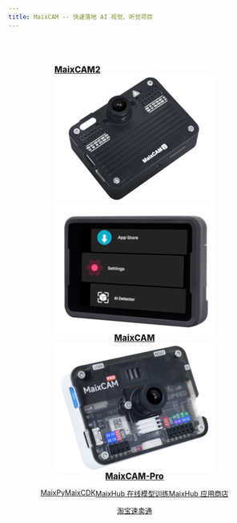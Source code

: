 ```yaml
---
title: MaixCAM -- 快速落地 AI 视觉、听觉项目
---
```


<script src="/static/js/tailwind.js"></script>

<style>
    #content_body .h1 {
        font-size: 2.2em;
        font-weight: 800;
    }
    .flex_center {
        display:flex;
        flex-direction: column;
        justify-content: center;
        align-items: center;
    }
    #content_body .card_item {
        color: #f0f5f9;
        background: linear-gradient(90deg, #26d0ce, #1a2980);
        border-radius: 1em;
        padding: 1em;
        margin: 1em 0.1em;
    }
    #content_body .card_item img {
        transition: transform 0.4s ease;
    }
    #content_body .item2 {
        width: 90%;
        align-self: start;
        background: linear-gradient(-45deg, #c471ed,  #f64f59);
    }
    #content_body .item3 {
        width: 90%;
        align-self: end;
        background: linear-gradient(-45deg, #12c2e9, #c471ed);
    }
    #content_body .card_item:visited {
        color: #f0f5f9;
    }
    #content_body .card_item:hover {
        border-radius: 1em;
        background: linear-gradient(70deg, #26d0ce, #1a2980);
        padding: 1em;
        margin: 1em 0.1em;
    }
    #content_body .item2:hover {
        background: linear-gradient(-20deg, #c471ed,  #f64f59);
    }
    #content_body .item3:hover {
        background: linear-gradient(-20deg, #12c2e9, #c471ed);
    }
    #content_body .card_item:hover > img {
        transform: rotate(10deg) scale(1.3) ;
    }
    .cams_wrapper {

    }
    .mask_wrapper {
        position: relative;
    }
    .mask {
        position: absolute;
        top: 0;
        left: 0;
        width: 100%;
        height: 100%;
    }
    .item_name {
        font-size: larger;
        font-weight: 800;
    }
    #content_body .btn_blue {
        margin: 1em;
        color: white;
        font-size: 0.9em;
        border-radius: 0.3em;
        padding: 0.5em 2em;
        background-color: #0b4294;
    }
    #content_body .btn_blue:visited {
        color: white;
    }
    #content_body .btn_blue:hover {
        margin: 1em;
        color: white;
        font-size: 0.9em;
        border-radius: 0.3em;
        padding: 0.5em 2em;
        background-color: #082a5e;
    }
    #content_body .btn_red {
        margin: 1em;
        color: white;
        font-size: 0.9em;
        border-radius: 0.3em;
        padding: 0.5em 2em;
        background-color: #ad3838
    }
    #content_body .btn_red:visited {
        color: white;
    }
    #content_body .btn_red:hover {
        margin: 1em;
        color: white;
        font-size: 0.9em;
        border-radius: 0.3em;
        padding: 0.5em 2em;
        background-color: #630606;
    }

    .dark #content_body .card_item {
        color: #f0f5f9;
    }
    .dark #content_body a.card_item:visited {
        color: #f0f5f9;
    }
    .dark .card_item {
        background: #292929;
    }
    @media screen and (max-width: 768px) {
        #content_body .item1 {
            flex-direction: column-reverse;
        }
        #content_body .item1 img {
            padding-bottom: 1em;
        }
        #content_body .item2 {
            width: 98%;
        }
        #content_body .item3 {
            width: 98%;
        }
    }
</style>

<div style="width:100%;" class="flex_center">

<!-- ![MaixCAM](../../assets/maixcam/maixcam.jpeg) -->


</div>

<div style="margin-bottom: 4em"></div>

<div class="flex_center w-full cams_wrapper">
    <div class="flex flex-row w-full">
        <a href="./maixcam2.html" class="flex flex-row items-center justify-around w-full card_item mask_wrapper item1">
            <div class="item_name">MaixCAM2</div>
            <img src="/static/image/maixcam2_small.png">
            <div class="mask"></div>
        </a>
    </div>
    <div class="flex flex-row w-full justify-between">
        <div class="flex_center flex-row w-1/2 justify-start">
            <a href="./maixcam.html" class="flex_center card_item mask_wrapper item2">
                <img src="/static/image/maixcam_small.png">
                <div class="item_name pt-8">MaixCAM</div>
                <div class="mask"></div>
            </a>
        </div>
        <div class="flex_center flex-row w-1/2 justify-end">
            <a href="./maixcam_pro.html" class="flex_center card_item mask_wrapper item3">
                <img src="/static/image/maixcam_pro_small.png">
                <div class="item_name pt-8">MaixCAM-Pro</div>
                <div class="mask"></div>
            </a>
        </div>
    </div>
</div>


<div class="center mb-20"></div>


<div style="padding: 1em 0 0 0; display: flex; justify-content: center">
    <a target="_blank" class="btn_blue" href="https://wiki.sipeed.com/maixpy/">MaixPy </a>
    <a target="_blank" class="btn_blue" href="https://wiki.sipeed.com/maixcdk/">MaixCDK</a>
        <a target="_blank" class="btn_blue" href="https://maixhub.com">MaixHub 在线模型训练</a>
        <a target="_blank" class="btn_blue" href="https://maixhub.com/app">MaixHub 应用商店</a>
</div>

<div style="padding: 1em 0 0 0; display: flex; justify-content: center">
    <a target="_blank" class="btn_red" href="https://item.taobao.com/item.htm?id=784724795837">淘宝</a>
    <a target="_blank" class="btn_red" href="https://www.aliexpress.com/store/911876460">速卖通</a>
</div>

